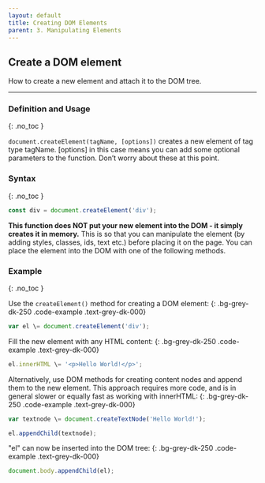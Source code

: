 ```yaml
---
layout: default
title: Creating DOM Elements
parent: 3. Manipulating Elements
---
```



## Create a DOM element
How to create a new element and attach it to the DOM tree.

---

### Definition and Usage
{: .no_toc }

`document.createElement(tagName, [options])` creates a new element of tag type tagName. [options] in this case means you can add some optional parameters to the function. Don’t worry about these at this point.

### Syntax
{: .no_toc }

```js
const div = document.createElement('div');
```
**This function does NOT put your new element into the DOM - it simply creates it in memory.** This is so that you can manipulate the element (by adding styles, classes, ids, text etc.) before placing it on the page. You can place the element into the DOM with one of the following methods.

### Example
{: .no_toc }

Use the `createElement()` method for creating a DOM element:
{: .bg-grey-dk-250 .code-example .text-grey-dk-000}
```js
var el \= document.createElement('div');
```
Fill the new element with any HTML content:
{: .bg-grey-dk-250 .code-example .text-grey-dk-000}

```js
el.innerHTML \= '<p>Hello World!</p>';
```
Alternatively, use DOM methods for creating content nodes and append them to the new element. This approach requires more code, and is in general slower or equally fast as working with innerHTML:
{: .bg-grey-dk-250 .code-example .text-grey-dk-000}

```js
var textnode \= document.createTextNode('Hello World!');

el.appendChild(textnode); 
```
"el" can now be inserted into the DOM tree:
{: .bg-grey-dk-250 .code-example .text-grey-dk-000}

```js
document.body.appendChild(el);
```

